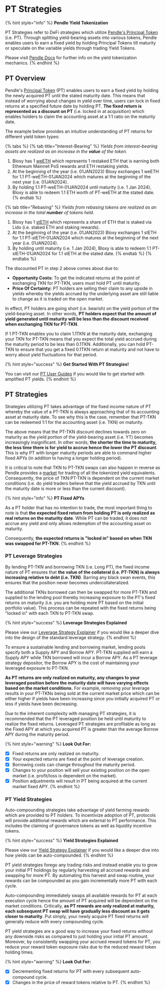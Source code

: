 # PT Strategies

{% hint style="info" %}
**Pendle Yield Tokenization**

PT Strategies refer to DeFi strategies which utilize [Pendle's Principal Token](https://docs.pendle.finance/ProtocolMechanics/YieldTokenization/PT) (i.e. PT). Through splitting yield-bearing assets into various tokens, Pendle enables users to earn a fixed yield by holding Principal Tokens till maturity or speculate on the variable yields through trading Yield Tokens.

Please visit [Pendle Docs](https://docs.pendle.finance/Introduction) for further info on the yield tokenization mechanics.
{% endhint %}

## PT Overview

Pendle's [Principal Token](https://docs.pendle.finance/ProtocolMechanics/YieldTokenization/PT) (PT) enables users to earn a fixed yield by holding the newly acquired PT until the stated maturity date. This means that instead of worrying about changes in yield over time, users can lock in fixed returns at a specified future date by holding PT. **The fixed return is represented as a discount on PT** (i.e. locked in at acquisition) which enables holders to claim the accounting asset at a 1:1 ratio on the maturity date.

The example below provides an intuitive understanding of PT returns for different yield token types:

{% tabs %}
{% tab title="Interest-Bearing" %}
_Yields from interest-bearing assets are realized as an increase in the **value** of the token._

1. Bloxy has 1 [weETH](https://etherfi.gitbook.io/etherfi/ether.fi-whitepaper/eth-re-staking) which represents 1 restaked ETH that is earning both Ethereum Mainnet PoS rewards and ETH restaking yields.
2. At the beginning of the year (i.e. 01JAN2023) Bloxy exchanges 1 weETH for 1.1 PT-weETH-01JAN2024 which matures at the beginning of the next year (i.e. 01JAN2024).
3. By holding 1.1 PT-weETH-01JAN2024 until maturity (i.e. 1 Jan 2024), Bloxy is able to redeem 1.1 ETH worth of PT-weETH at the stated date.
{% endtab %}

{% tab title="Rebasing" %}
_Yields from rebasing tokens are realized as an increase in the total **number** of tokens held._

1. Bloxy has 1 [stETH](https://help.lido.fi/en/articles/5230610-what-is-steth) which represents a share of ETH that is staked via Lido (i.e. staked ETH and staking rewards).
2. At the beginning of the year (i.e. 01JAN2023) Bloxy exchanges 1 stETH for 1.1 PT-stETH-01JAN2024 which matures at the beginning of the next year (i.e. 01JAN2024).
3. By holding until maturity (i.e. 1 Jan 2024), Bloxy is able to redeem 1.1 PT-stETH-01JAN2024 for 1.1 stETH at the stated date.
{% endtab %}
{% endtabs %}

The discounted PT in step 2 above comes about due to:

* **Opportunity Costs:** To get the indicated returns at the point of exchanging TKN for PT-TKN, users must hold PT until maturity.&#x20;
* **Price Of Certainty:** PT holders are selling their claim to any upside in yields whereby the yields accrued by the underlying asset are still liable to change as it is traded on the open market.

In effect, PT holders are going short (i.e. bearish) on the yield portion of the yield-bearing asset. In other words, **PT holders expect that the amount of yield generated until maturity will be less than the discount received when exchanging TKN for PT-TKN**.&#x20;

If 1 PT-TKN enables you to claim 1.1TKN at the maturity date, exchanging your TKN for PT-TKN means that you expect the total yield accrued during the maturity period to be less than 0.1TKN. Additionally, you can hold PT-TKN to ensure that you get a fixed 0.1TKN return at maturity and not have to worry about yield fluctuations for that period.

{% hint style="success" %}
**Get Started With PT Strategies!**

You can visit our [PT User Guides](../../../factor-studio/studio-discover/pt-user-guides/) if you would like to get started with amplified PT yields.
{% endhint %}

## PT Strategies

Strategies utilizing PT takes advantage of the fixed income nature of PT whereby the value of a PT-TKN is always approaching that of its accounting asset at maturity date. To see why this is the case, remember that PT-TKN can be redeemed 1:1 for the accounting asset (i.e. TKN) on maturity.&#x20;

The above means that the PT-TKN discount declines towards zero on maturity as the yield portion of the yield-bearing asset (i.e. YT) becomes increasingly insignificant. In other words, **the shorter the time to maturity, the less time there is for yield to accrue hence the lower the PT discount**. This is why PT with longer maturity periods are able to command higher fixed APYs (in addition to having a longer holding period).

It is critical to note that TKN to PT-TKN swaps can also happen in reverse as Pendle provides a [market](https://app.pendle.finance/trade/markets) for trading of all the tokenized yield equivalents. Consequently, the price of TKN:PT-TKN is dependent on the current market conditions (i.e. do yield traders believe that the yield accrued by TKN until the maturity date is more or less than the current discount).

{% hint style="info" %}
**PT Fixed APYs**

As a PT holder that has no intention to trade, the most important thing to note is that **the expected fixed return from holding PT is only realized as real returns on the maturity date**. While PT can be traded, it does not accrue any yield and only allows redemption of the accounting asset on maturity.

Consequently, **the expected returns is "locked in" based on when TKN was swapped for PT-TKN**.
{% endhint %}

### PT Leverage Strategies

By lending PT-TKN and borrowing TKN (i.e. Long PT), the fixed income nature of PT ensures that **the value of the collateral (i.e. PT-TKN) is always increasing relative to debt (i.e. TKN)**. Barring any black swan events, this ensures that the position never becomes undercollateralized.

The additional TKNs borrowed can then be swapped for more PT-TKN and supplied to the lending pool thereby increasing exposure to the PT's fixed returns on maturity (i.e. you are holding more PT based on the initial portfolio value). This process can be repeated with the fixed returns being "locked in" with each TKN to PT-TKN swap.

{% hint style="success" %}
**Leverage Strategies Explained**

Please view our [Leverage Strategy Explainer](../leverage/) if you would like a deeper dive into the design of the standard leverage strategy.
{% endhint %}

To ensure a sustainable lending and borrowing market, lending pools specify both a Supply APY and Borrow APY. PT-TKN supplied will earn a Supply APY while TKN borrowed will incur a Borrow APY. As a PT leverage strategy depositor, the Borrow APY is the cost of maintaining your leveraged exposure to PT-TKN.&#x20;

**As PT returns are only realized on maturity, any changes to your leveraged position before the maturity date will have varying effects based on the market conditions.** For example, removing your leverage results in your PT-TKNs being sold at the current market price which can be either higher if yields have been increasing since you initially acquired PT or less if yields have been decreasing.

Due to the inherent complexity with managing PT strategies, it is recommended that the PT leveraged position be held until maturity to realize the fixed returns. Leveraged PT strategies are profitable as long as the Fixed APY at which you acquired PT is greater than the average Borrow APY during the maturity period.

{% hint style="warning" %}
**Look Out For:**

* [x] Fixed returns are only realized on maturity.
* [x] Your expected returns are fixed at the point of leverage creation.
* [x] Borrowing costs can change throughout the maturity period.
* [x] Changes to your position will sell your existing position on the open market (i.e. profit/loss is dependent on the market).
* [x] Position adjustments will result in PT being acquired at the current market fixed APY.
{% endhint %}

### PT Yield Strategies

Auto-compounding strategies take advantage of yield farming rewards which are provided to PT holders. To incentivize adoption of PT, protocols will provide additional rewards which are external to PT performance. This includes the claiming of governance tokens as well as liquidity incentive tokens.

{% hint style="success" %}
**Yield Strategies Explained**

Please view our [Yield Strategy Explainer](../) if you would like a deeper dive into how yields can be auto-compounded.
{% endhint %}

PT yield strategies forego any trading risks and instead enable you to grow your initial PT holdings by regularly harvesting all accrued rewards and swapping for more PT. By automating this harvest and swap routine, your rewards can be compounded as you gain incrementally more PT with each cycle.

Auto-compounding immediately swaps all available rewards for PT at each execution cycle hence the amount of PT acquired will be dependent on the market conditions. Critically, **as PT rewards are only realized at maturity, each subsequent PT swap will have gradually less discount as it gets closer to maturity**. Put simply, your newly acquire PT fixed returns will generally reduce with every compounding cycle.

PT yield strategies are a good way to increase your fixed returns without any downside risks as compared to just holding your initial PT amount. Moreover, by consistently swapping your accrued reward tokens for PT, you reduce your reward token exposure risks due to the reduced reward token holding times.

{% hint style="warning" %}
**Look Out For:**

* [x] Decrementing fixed returns for PT with every subsequent auto-compound cycle.
* [x] Changes in the price of reward tokens relative to PT.
{% endhint %}
